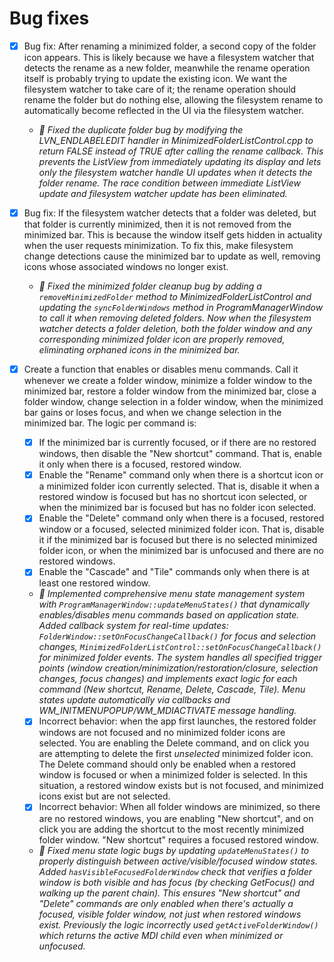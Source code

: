 # Bug fixes
- [x] Bug fix: After renaming a minimized folder, a second copy of the folder icon appears. This is likely because we have a filesystem watcher that detects the rename as a new folder, meanwhile the rename operation itself is probably trying to update the existing icon. We want the filesystem watcher to take care of it; the rename operation should rename the folder but do nothing else, allowing the filesystem rename to automatically become reflected in the UI via the filesystem watcher.
    - *🤖 Fixed the duplicate folder bug by modifying the LVN_ENDLABELEDIT handler in MinimizedFolderListControl.cpp to return FALSE instead of TRUE after calling the rename callback. This prevents the ListView from immediately updating its display and lets only the filesystem watcher handle UI updates when it detects the folder rename. The race condition between immediate ListView update and filesystem watcher update has been eliminated.*

- [x] Bug fix: If the filesystem watcher detects that a folder was deleted, but that folder is currently minimized, then it is not removed from the minimized bar. This is because the window itself gets hidden in actuality when the user requests minimization. To fix this, make filesystem change detections cause the minimized bar to update as well, removing icons whose associated windows no longer exist.
    - *🤖 Fixed the minimized folder cleanup bug by adding a `removeMinimizedFolder` method to MinimizedFolderListControl and updating the `syncFolderWindows` method in ProgramManagerWindow to call it when removing deleted folders. Now when the filesystem watcher detects a folder deletion, both the folder window and any corresponding minimized folder icon are properly removed, eliminating orphaned icons in the minimized bar.*

- [x] Create a function that enables or disables menu commands. Call it whenever we create a folder window, minimize a folder window to the minimized bar, restore a folder window from the minimized bar, close a folder window, change selection in a folder window, when the minimized bar gains or loses focus, and when we change selection in the minimized bar. The logic per command is:
    - [x] If the minimized bar is currently focused, or if there are no restored windows, then disable the "New shortcut" command. That is, enable it only when there is a focused, restored window.
    - [x] Enable the "Rename" command only when there is a shortcut icon or a minimized folder icon currently selected. That is, disable it when a restored window is focused but has no shortcut icon selected, or when the minimized bar is focused but has no folder icon selected. 
    - [x] Enable the "Delete" command only when there is a focused, restored window or a focused, selected minimized folder icon. That is, disable it if the minimized bar is focused but there is no selected minimized folder icon, or when the minimized bar is unfocused and there are no restored windows.
    - [x] Enable the "Cascade" and "Tile" commands only when there is at least one restored window.
    - *🤖 Implemented comprehensive menu state management system with `ProgramManagerWindow::updateMenuStates()` that dynamically enables/disables menu commands based on application state. Added callback system for real-time updates: `FolderWindow::setOnFocusChangeCallback()` for focus and selection changes, `MinimizedFolderListControl::setOnFocusChangeCallback()` for minimized folder events. The system handles all specified trigger points (window creation/minimization/restoration/closure, selection changes, focus changes) and implements exact logic for each command (New shortcut, Rename, Delete, Cascade, Tile). Menu states update automatically via callbacks and WM_INITMENUPOPUP/WM_MDIACTIVATE message handling.*
    - [x] Incorrect behavior: when the app first launches, the restored folder windows are not focused and no minimized folder icons are selected. You are enabling the Delete command, and on click you are attempting to delete the first _unselected_ minimized folder icon. The Delete command should only be enabled when a restored window is focused or when a minimized folder is selected. In this situation, a restored window exists but is not focused, and minimized icons exist but are not selected.
    - [x] Incorrect behavior: When all folder windows are minimized, so there are no restored windows, you are enabling "New shortcut", and on click you are adding the shortcut to the most recently minimized folder window. "New shortcut" requires a focused restored window.
    - *🤖 Fixed menu state logic bugs by updating `updateMenuStates()` to properly distinguish between active/visible/focused window states. Added `hasVisibleFocusedFolderWindow` check that verifies a folder window is both visible and has focus (by checking GetFocus() and walking up the parent chain). This ensures "New shortcut" and "Delete" commands are only enabled when there's actually a focused, visible folder window, not just when restored windows exist. Previously the logic incorrectly used `getActiveFolderWindow()` which returns the active MDI child even when minimized or unfocused.*

